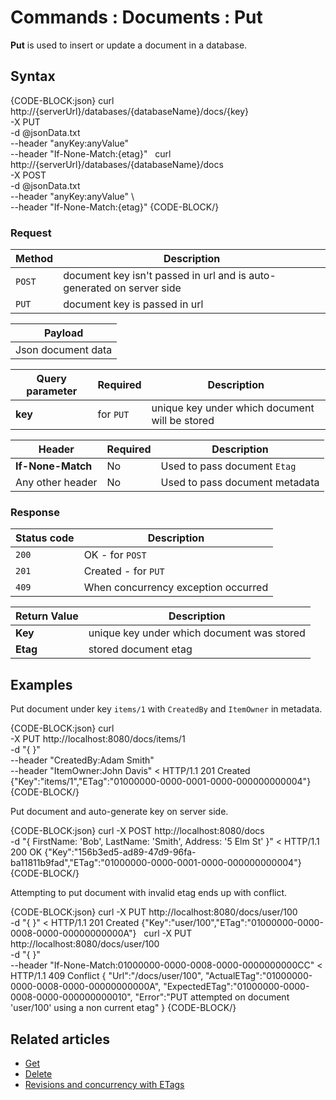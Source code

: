 # Commands : Documents : Put

**Put** is used to insert or update a document in a database.

## Syntax

{CODE-BLOCK:json}
curl \
	http://{serverUrl}/databases/{databaseName}/docs/{key}  \
	-X PUT \
	-d @jsonData.txt  \
	--header "anyKey:anyValue" \
    --header "If-None-Match:{etag}" 
&nbsp;
curl \
	http://{serverUrl}/databases/{databaseName}/docs \
	-X POST \
	-d @jsonData.txt  \
	--header "anyKey:anyValue" \	
    --header "If-None-Match:{etag}" 
{CODE-BLOCK/}

### Request

| Method | Description |
| -------| - |
| `POST` | document key isn't passed in url and is auto-generated on server side |
| `PUT` | document key is passed in url |

| Payload |
| ------- |
| Json document data |

| Query parameter | Required | Description |
| ------------- | -- | ---- |
| **key** | for `PUT` | unique key under which document will be stored |

| Header | Required | Description |
| --------| ------- | --- |
| **If-None-Match** | No |  Used to pass document `Etag` |
| Any other header | No | Used to pass document metadata |

### Response

| Status code | Description |
| ----------- | - |
| `200` | OK - for `POST` |
| `201` | Created - for `PUT` |
| `409` | When concurrency exception occurred |

| Return Value | Description |
| ------------- | ------------- |
| **Key** | unique key under which document was stored |
| **Etag** | stored document etag |

## Examples

Put document under key `items/1` with  `CreatedBy` and `ItemOwner` in metadata.

{CODE-BLOCK:json}
curl \
	-X PUT http://localhost:8080/docs/items/1  \
	-d "{ }"  \
	--header "CreatedBy:Adam Smith" \
	--header "ItemOwner:John Davis"
< HTTP/1.1 201 Created
{"Key":"items/1","ETag":"01000000-0000-0001-0000-000000000004"}
{CODE-BLOCK/}

Put document and auto-generate key on server side.

{CODE-BLOCK:json}
curl -X POST http://localhost:8080/docs \
	-d "{ FirstName: 'Bob', LastName: 'Smith', Address: '5 Elm St' }"
< HTTP/1.1 200 OK
{"Key":"156b3ed5-ad89-47d9-96fa-ba11811b9fad","ETag":"01000000-0000-0001-0000-000000000004"}
{CODE-BLOCK/}

Attempting to put document with invalid etag ends up with conflict.

{CODE-BLOCK:json}
curl -X PUT http://localhost:8080/docs/user/100  \
	-d "{ }" 
< HTTP/1.1 201 Created
{"Key":"user/100","ETag":"01000000-0000-0008-0000-00000000000A"}
&nbsp;
curl -X PUT http://localhost:8080/docs/user/100 \
	-d "{ }" \
	--header "If-None-Match:01000000-0000-0008-0000-0000000000CC" 
< HTTP/1.1 409 Conflict
{
	"Url":"/docs/user/100",
	"ActualETag":"01000000-0000-0008-0000-00000000000A",
	"ExpectedETag":"01000000-0000-0008-0000-000000000010",
	"Error":"PUT attempted on document 'user/100' using a non current etag"
}
{CODE-BLOCK/}


## Related articles

- [Get](../../../client-api/commands/documents/get)  
- [Delete](../../../client-api/commands/documents/delete)  
- [Revisions and concurrency with ETags](../../../client-api/concurrency/revisions-and-concurrency-with-etags)   